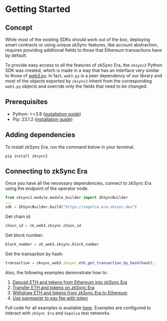 # Getting Started

## Concept

While most of the existing SDKs should work out of the box, deploying smart contracts or using unique zkSync features,
like account abstraction, requires providing additional fields to those that Ethereum transactions have by default.

To provide easy access to all the features of zkSync Era, the `zksync2` Python SDK was created, which is made in a way
that has an interface very similar to those of [web3.py](https://web3py.readthedocs.io/en/latest/index.html).
In fact, `web3.py` is a peer dependency of our library and most of the objects exported by `zksync2` inherit
from the corresponding `web3.py` objects and override only the fields that need to be changed.

## Prerequisites

- Python: >=3.8 ([installation guide](https://www.python.org/downloads/))
- Pip: 23.1.2 ([installation guide](https://pip.pypa.io/en/stable/installation/))

## Adding dependencies

To install zkSync Era, run the command below in your terminal.

```shell
pip install zksync2
```

## Connecting to zkSync Era

Once you have all the necessary dependencies, connect to zkSync Era using the endpoint of the operator node.

```python
from zksync2.module.module_builder import ZkSyncBuilder
...
sdk = ZkSyncBuilder.build("https://sepolia.era.zksync.dev")
```

Get chain id:

```python
chain_id = zk_web3.zksync.chain_id
```

Get block number:

```python
block_number = zk_web3.zksync.block_number
```

Get the transaction by hash:

```ts
transaction = zksync_web3.zksync.eth_get_transaction_by_hash(hash);
```

Also, the following examples demonstrate how to:

1. [Deposit ETH and tokens from Ethereum into zkSync Era](https://github.com/zksync-sdk/zksync2-examples/blob/main/js/src/01_deposit.ts)
2. [Transfer ETH and tokens on zkSync Era](https://github.com/zksync-sdk/zksync2-examples/blob/main/js/src/02_transfer.ts)
3. [Withdraw ETH and tokens from zkSync Era to Ethereum](https://github.com/zksync-sdk/zksync2-examples/blob/main/js/src/04_withdraw.ts)
4. [Use paymaster to pay fee with token](https://github.com/zksync-sdk/zksync2-examples/blob/main/js/src/22_use_paymaster.ts)

Full code for all examples is available [here](https://github.com/zksync-sdk/zksync2-examples/tree/main/python).
Examples are configured to interact with `zkSync Era` and `Sepolia` test networks.
